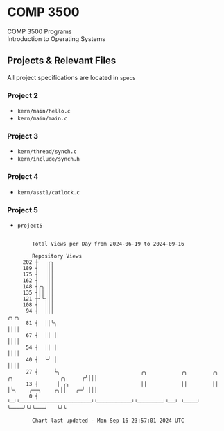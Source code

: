 # COMP 3500
COMP 3500 Programs  
Introduction to Operating Systems  
## Projects & Relevant Files
All project specifications are located in `specs`
### Project 2
- `kern/main/hello.c`
- `kern/main/main.c`
### Project 3
- `kern/thread/synch.c`
- `kern/include/synch.h`
### Project 4
- `kern/asst1/catlock.c`
### Project 5
- `project5`

```

        Total Views per Day from 2024-06-19 to 2024-09-16

        Repository Views
     202 ┼   ╭╮
     189 ┤   ││
     175 ┤   ││
     162 ┤   ││
     148 ┤╭╮ ││
     135 ┤││ ││
     121 ┼╯╰╮││
     108 ┤  │││
      94 ┤  │││                                                                                ╭╮╭╮
      81 ┤  ││╰╮                                                                               ││││
      67 ┤  ││ │                                                                               ││││
      54 ┤  ││ │                                                                               ││││
      40 ┤  ╰╯ │                                                                               ││││
      27 ┤     ╰╮                          ╭╮           ╭╮        ╭╮  ╭╮               ╭╮     ╭╯│││
      13 ┤      │ ╭╮                       ││           ││        ││  │╰╮    ╭──╮    ╭╮││   ╭─╯ │││
       0 ┤      ╰─╯╰───────────────────────╯╰───────────╯╰────────╯╰──╯ ╰────╯  ╰────╯╰╯╰───╯   ╰╯╰

        Chart last updated - Mon Sep 16 23:57:01 2024 UTC
        
```

